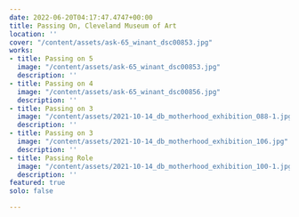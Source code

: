 ```yaml
---
date: 2022-06-20T04:17:47.4747+00:00
title: Passing On, Cleveland Museum of Art
location: ''
cover: "/content/assets/ask-65_winant_dsc00853.jpg"
works:
- title: Passing on 5
  image: "/content/assets/ask-65_winant_dsc00853.jpg"
  description: ''
- title: Passing on 4
  image: "/content/assets/ask-65_winant_dsc00856.jpg"
  description: ''
- title: Passing on 3
  image: "/content/assets/2021-10-14_db_motherhood_exhibition_088-1.jpg"
  description: ''
- title: Passing on 3
  image: "/content/assets/2021-10-14_db_motherhood_exhibition_106.jpg"
  description: ''
- title: Passing Role
  image: "/content/assets/2021-10-14_db_motherhood_exhibition_100-1.jpg"
  description: ''
featured: true
solo: false

---
```

